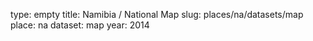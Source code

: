 type: empty
title: Namibia / National Map
slug: places/na/datasets/map
place: na
dataset: map
year: 2014
